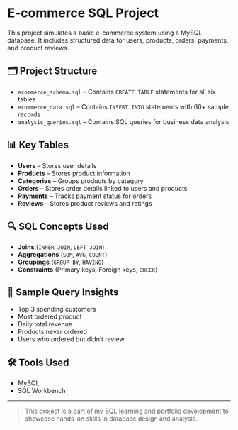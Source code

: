 

# E-commerce SQL Project

This project simulates a basic e-commerce system using a MySQL database. It includes structured data for users, products, orders, payments, and product reviews.

## 🗂️ Project Structure

- `ecommerce_schema.sql` – Contains `CREATE TABLE` statements for all six tables
- `ecommerce_data.sql` – Contains `INSERT INTO` statements with 60+ sample records
- `analysis_queries.sql` – Contains SQL queries for business data analysis

## 📊 Key Tables

- **Users** – Stores user details
- **Products** – Stores product information
- **Categories** – Groups products by category
- **Orders** – Stores order details linked to users and products
- **Payments** – Tracks payment status for orders
- **Reviews** – Stores product reviews and ratings

## 🔍 SQL Concepts Used

- **Joins** (`INNER JOIN`, `LEFT JOIN`)
- **Aggregations** (`SUM`, `AVG`, `COUNT`)
- **Groupings** (`GROUP BY`, `HAVING`)
- **Constraints** (Primary keys, Foreign keys, `CHECK`)

## 🧠 Sample Query Insights

- Top 3 spending customers
- Most ordered product
- Daily total revenue
- Products never ordered
- Users who ordered but didn’t review

## 🛠️ Tools Used

- MySQL
- SQL Workbench 
---

> This project is a part of my SQL learning and portfolio development to showcase hands-on skills in database design and analysis.
